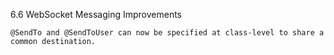 6.6 WebSocket Messaging Improvements

    @SendTo and @SendToUser can now be specified at class-level to share a common destination. 